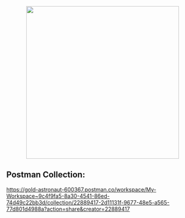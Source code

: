 <p align="center"><a href="https://laravel.com" target="_blank"><img src="https://raw.githubusercontent.com/laravel/art/master/logo-lockup/5%20SVG/2%20CMYK/1%20Full%20Color/laravel-logolockup-cmyk-red.svg" width="400"></a></p>



## Postman Collection: 
https://gold-astronaut-600367.postman.co/workspace/My-Workspace~9c4f9fa5-8a30-4541-86ed-74d49c22bb3d/collection/22889417-2d11131f-9677-48e5-a565-77d801d4988a?action=share&creator=22889417
